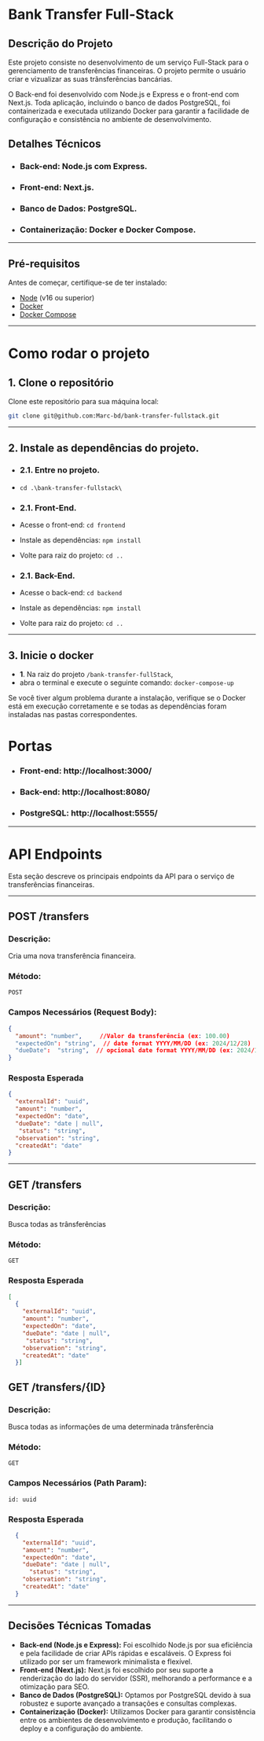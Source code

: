 # Bank Transfer Full-Stack

## Descrição do Projeto

 Este projeto consiste no desenvolvimento de um serviço Full-Stack para o gerenciamento de
transferências financeiras. O projeto permite o usuário criar e
vizualizar as suas trânsferências bancárias.

 O Back-end foi desenvolvido com Node.js e Express e o front-end com Next.js. Toda aplicação,
incluindo o banco de dados PostgreSQL, foi containerizada e executada utilizando Docker para
garantir a facilidade de configuração e consistência no ambiente de desenvolvimento.

## Detalhes Técnicos

- ### **Back-end:** Node.js com Express.
- ### **Front-end:** Next.js.
- ### **Banco de Dados:** PostgreSQL.
- ### **Containerização:** Docker e Docker Compose.

---

## **Pré-requisitos**

Antes de começar, certifique-se de ter instalado:
- [Node](https://nodejs.org/en/download) (v16 ou superior)
- [Docker](https://www.docker.com/get-started)
- [Docker Compose](https://docs.docker.com/compose/install/)

---

# Como rodar o projeto

## **1. Clone o repositório**

Clone este repositório para sua máquina local:

```bash
git clone git@github.com:Marc-bd/bank-transfer-fullstack.git

```
---
## **2. Instale as dependências do projeto.**

- ### **2.1. Entre no projeto.**
- ```cd .\bank-transfer-fullstack\ ```

- ### **2.1. Front-End.**
- Acesse o front-end:
  ``` cd frontend ```
- Instale as dependências:
  ```npm install ```
- Volte para raiz do projeto: ```cd ..```

- ### **2.1. Back-End.**
- Acesse o back-end:
  ``` cd backend ```
- Instale as dependências:
  ```npm install ```
- Volte para raiz do projeto: ```cd ..```
---
## **3. Inicie o docker**

- **1**. Na raiz do projeto ```/bank-transfer-fullStack```,
- abra o terminal e execute o seguinte
  comando: ``` docker-compose-up ```

Se você tiver algum problema durante a instalação, verifique se o Docker está em execução
corretamente e se todas as dependências foram instaladas nas pastas correspondentes.

# Portas

* ### Front-end: http://localhost:3000/
* ### Back-end: http://localhost:8080/
* ### PostgreSQL: http://localhost:5555/

---

# API Endpoints

Esta seção descreve os principais endpoints da API para o serviço de transferências financeiras.

---

## **POST /transfers**

### **Descrição:**
Cria uma nova transferência financeira.

### **Método:**
`POST`

### **Campos Necessários (Request Body):**

```json lines
{
  "amount": "number",     //Valor da transferência (ex: 100.00)
  "expectedOn": "string",  // date format YYYY/MM/DD (ex: 2024/12/28)
  "dueDate":  "string",  // opcional date format YYYY/MM/DD (ex: 2024/12/28)
}
```
### **Resposta Esperada**
```json 
{
  "externalId": "uuid",
  "amount": "number",
  "expectedOn": "date",
  "dueDate": "date | null",
   "status": "string",
  "observation": "string",
  "createdAt": "date"
}
```
---

## **GET /transfers**

### **Descrição:**
Busca todas as trânsferências

### **Método:**
`GET`


### **Resposta Esperada**
```json 
[
  {
    "externalId": "uuid",
    "amount": "number",
    "expectedOn": "date",
    "dueDate": "date | null",
     "status": "string",
    "observation": "string",
    "createdAt": "date"
  }]
```

## **GET /transfers/{ID}**

### **Descrição:**
Busca todas as informações de uma determinada trânsferência

### **Método:**
`GET`

### **Campos Necessários (Path Param):**

```
id: uuid        
```

### **Resposta Esperada**
```json
  {
    "externalId": "uuid",
    "amount": "number",
    "expectedOn": "date",
    "dueDate": "date | null",
      "status": "string",
    "observation": "string",
    "createdAt": "date"
  }
```
---

## Decisões Técnicas Tomadas

- **Back-end (Node.js e Express):** Foi escolhido Node.js por sua eficiência e pela facilidade de criar APIs rápidas e escaláveis. O Express foi utilizado por ser um framework minimalista e flexível.
- **Front-end (Next.js):** Next.js foi escolhido por seu suporte a renderização do lado do servidor (SSR), melhorando a performance e a otimização para SEO.
- **Banco de Dados (PostgreSQL):** Optamos por PostgreSQL devido à sua robustez e suporte avançado a transações e consultas complexas.
- **Containerização (Docker):** Utilizamos Docker para garantir consistência entre os ambientes de desenvolvimento e produção, facilitando o deploy e a configuração do ambiente.

